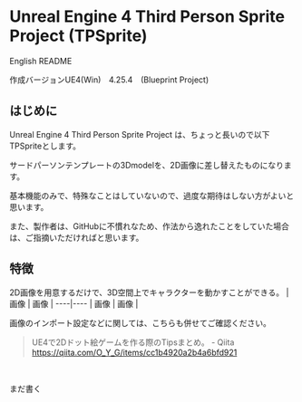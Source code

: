 # Unreal Engine 4 Third Person Sprite Project (TPSprite)
English README

作成バージョンUE4(Win)　4.25.4　(Blueprint Project)


## はじめに
Unreal Engine 4 Third Person Sprite Project は、ちょっと長いので以下　TPSpriteとします。

サードパーソンテンプレートの3Dmodelを、2D画像に差し替えたものになります。

基本機能のみで、特殊なことはしていないので、過度な期待はしない方がよいと思います。

また、製作者は、GitHubに不慣れなため、作法から逸れたことをしていた場合は、ご指摘いただければと思います。

## 特徴
2D画像を用意するだけで、3D空間上でキャラクターを動かすことができる。
| 画像 | 画像 |
----|---- 
| 画像 | 画像 |

画像のインポート設定などに関しては、こちらも併せてご確認ください。<br>
> UE4で2Dドット絵ゲームを作る際のTipsまとめ。 - Qiita<br>
> https://qiita.com/O_Y_G/items/cc1b4920a2b4a6bfd921

<br>

まだ書く
